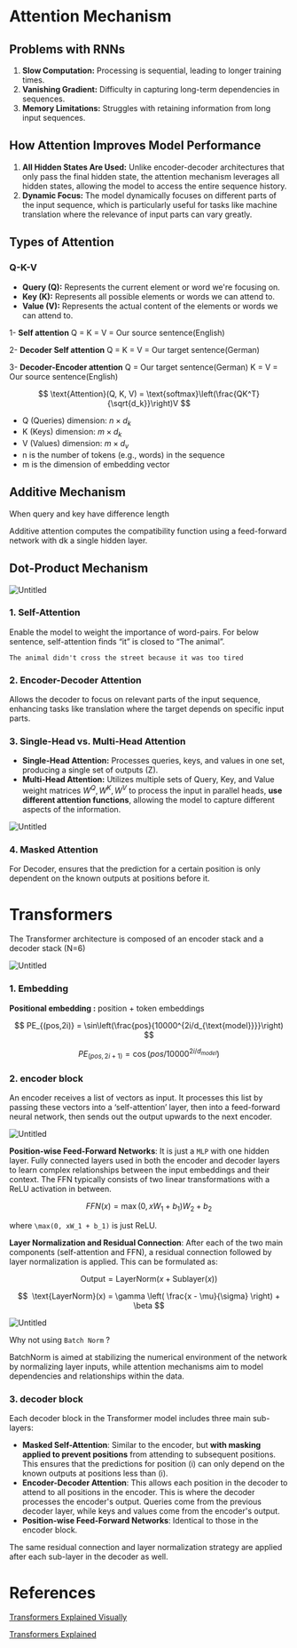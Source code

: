 
# Attention Mechanism

## **Problems with RNNs**

1. **Slow Computation:** Processing is sequential, leading to longer training times.
2. **Vanishing Gradient:** Difficulty in capturing long-term dependencies in sequences.
3. **Memory Limitations:** Struggles with retaining information from long input sequences.

## **How Attention Improves Model Performance**

1. **All Hidden States Are Used:** Unlike encoder-decoder architectures that only pass the final hidden state, the attention mechanism leverages all hidden states, allowing the model to access the entire sequence history.
2. **Dynamic Focus:** The model dynamically focuses on different parts of the input sequence, which is particularly useful for tasks like machine translation where the relevance of input parts can vary greatly.

## **Types of Attention**

### Q-K-V

- **Query (Q):** Represents the current element or word we're focusing on.
- **Key (K):** Represents all possible elements or words we can attend to.
- **Value (V):** Represents the actual content of the elements or words we can attend to.

1- **Self attention** Q = K = V = Our source sentence(English)

2- **Decoder Self attention** Q = K = V = Our target sentence(German)

3- **Decoder-Encoder attention** Q = Our target sentence(German) K = V = Our source sentence(English)

$$
\text{Attention}(Q, K, V) = \text{softmax}\left(\frac{QK^T}{\sqrt{d_k}}\right)V
$$

- Q (Queries) dimension: $n \times d_k$
- K (Keys) dimension: $m \times d_k$
- V (Values) dimension: $m \times d_v$
- n is the number of tokens (e.g., words) in the sequence
- m is the dimension of embedding vector

## Additive Mechanism

When query and key have difference length

Additive attention computes the compatibility function using a feed-forward network with dk
a single hidden layer.

## Dot-Product Mechanism

![Untitled](Transformers%20&%20Attention%2036e31c8a100e414ab5ac29c33bb9f95a/Untitled.png)

### **1. Self-Attention**

Enable the model to weight the importance of word-pairs. For below sentence, self-attention finds “it” is closed to “The animal”.

`The animal didn't cross the street because it was too tired`

### **2. Encoder-Decoder Attention**

Allows the decoder to focus on relevant parts of the input sequence, enhancing tasks like translation where the target depends on specific input parts.

### **3. Single-Head vs. Multi-Head Attention**

- **Single-Head Attention:** Processes queries, keys, and values in one set, producing a single set of outputs (Z).
- **Multi-Head Attention:** Utilizes multiple sets of Query, Key, and Value weight matrices $W^Q, W^K, W^V$ to process the input in parallel heads, **use different attention functions**, allowing the model to capture different aspects of the information.

![Untitled](Transformers%20&%20Attention%2036e31c8a100e414ab5ac29c33bb9f95a/Untitled%201.png)

### **4. Masked Attention**

For Decoder, ensures that the prediction for a certain position is only dependent on the known outputs at positions before it.

# Transformers

The Transformer architecture is composed of an encoder stack and a decoder stack (N=6)

![Untitled](Transformers%20&%20Attention%2036e31c8a100e414ab5ac29c33bb9f95a/Untitled%202.png)

### 1. Embedding

**Positional embedding :** position + token embeddings

$$
PE_{(pos,2i)} = \sin\left(\frac{pos}{10000^{2i/d_{\text{model}}}}\right)
$$

$$
  PE_{(pos, 2i+1)} = \cos(pos / 10000^{2i/d_{model}})
$$

### **2. encoder block**

An encoder receives a list of vectors as input. It processes this list by passing these vectors into a ‘self-attention’ layer, then into a feed-forward neural network, then sends out the output upwards to the next encoder.

![Untitled](Transformers%20&%20Attention%2036e31c8a100e414ab5ac29c33bb9f95a/Untitled%203.png)

**Position-wise Feed-Forward Networks**: It is just a `MLP` with one hidden layer. Fully connected layers used in both the encoder and decoder layers to learn complex relationships between the input embeddings and their context. The FFN typically consists of two linear transformations with a ReLU activation in between.

$$
FFN(x) = \max(0, xW_1 + b_1)W_2 + b_2
$$

where `\max(0, xW_1 + b_1)` is just ReLU.

**Layer Normalization and Residual Connection**: After each of the two main components (self-attention and FFN), a residual connection followed by layer normalization is applied. This can be formulated as:

$$
  \text{Output} = \text{LayerNorm}(x + \text{Sublayer}(x))
$$

$$
 \text{LayerNorm}(x) = \gamma \left( \frac{x - \mu}{\sigma} \right) + \beta
$$

![Untitled](Transformers%20&%20Attention%2036e31c8a100e414ab5ac29c33bb9f95a/Untitled%204.png)

Why not using `Batch Norm` ?

BatchNorm is aimed at stabilizing the numerical environment of the network by normalizing layer inputs, while attention mechanisms aim to model dependencies and relationships within the data. 

### **3. decoder block**

Each decoder block in the Transformer model includes three main sub-layers:

- **Masked Self-Attention**: Similar to the encoder, but **with masking applied to prevent positions** from attending to subsequent positions. This ensures that the predictions for position \(i\) can only depend on the known outputs at positions less than \(i\).
- **Encoder-Decoder Attention**: This allows each position in the decoder to attend to all positions in the encoder. This is where the decoder processes the encoder's output. Queries come from the previous decoder layer, while keys and values come from the encoder's output.
- **Position-wise Feed-Forward Networks**: Identical to those in the encoder block.

The same residual connection and layer normalization strategy are applied after each sub-layer in the decoder as well.

# References

[Transformers Explained Visually](https://towardsdatascience.com/transformers-explained-visually-part-3-multi-head-attention-deep-dive-1c1ff1024853)

[Transformers Explained](https://jalammar.github.io/illustrated-transformer)
